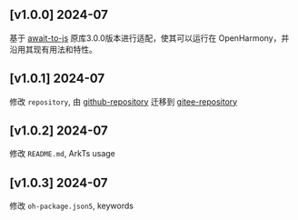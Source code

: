 ## [v1.0.0] 2024-07

基于 [await-to-js] 原库3.0.0版本进行适配，使其可以运行在 OpenHarmony，并沿用其现有用法和特性。

## [v1.0.1] 2024-07

修改 `repository`, 由 [github-repository] 迁移到 [gitee-repository]

## [v1.0.2] 2024-07

修改 `README.md`, ArkTs usage

## [v1.0.3] 2024-07

修改 `oh-package.json5`, keywords

[gitee-repository]: https://gitee.com/guojiabing/await-to-arkts

[github-repository]: https://github.com/guojiabing/await-to-arkts

[await-to-js]: https://npmjs.org/package/await-to-js
